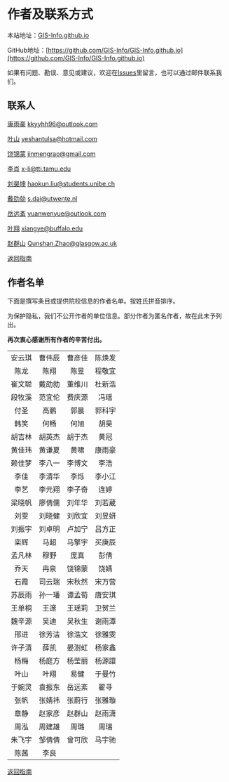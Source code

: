 # 作者及联系方式

本站地址：[GIS-Info.github.io](https://gis-info.github.io/)

GitHub地址：[https://github.com/GIS-Info/GIS-Info.github.io](https://github.com/GIS-Info/GIS-Info.github.io)

如果有问题、勘误、意见或建议，欢迎在[Issues](https://github.com/GIS-Info/GIS-Info.github.io/issues)里留言，也可以通过邮件联系我们。

## 联系人
[康雨豪](https://www.kkyyhh96.site)  [kkyyhh96@outlook.com](mailto:kkyyhh96@outlook.com)

[叶山](https://www.ye-shan.com/) [yeshantulsa@hotmail.com](mailto:yeshantulsa@hotmail.com)

[饶锦蒙](http://www.jinmengrao.com) [jinmengrao@gmail.com](mailto:jinmengrao@gmail.com)

[李肖](https://sites.google.com/tamu.edu/xiaoli/home) [x-li@tti.tamu.edu](mailto:x-li@tti.tamu.edu)

[刘昊坤](https://github.com/EugeneGIS)  [haokun.liu@students.unibe.ch](mailto:haokun.liu@students.unibe.ch)

[戴劭勍](http://gisersqdai.top/mycv/)  [s.dai@utwente.nl](mailto:s.dai@utwente.nl)

[岳远紊](https://github.com/ywyue) [yuanwenyue@outlook.com](mailto:yuanwenyue@outlook.com)

[叶翔](www.linkedin.com/in/spatialyexiang)  [xiangye@buffalo.edu](mailto:xiangye@buffalo.edu)

[赵群山](https://www.gla.ac.uk/schools/socialpolitical/staff/qunshanzhao/)  [Qunshan.Zhao@glasgow.ac.uk](mailto:Qunshan.Zhao@glasgow.ac.uk)

[返回指南](https://gis-info.github.io/)

## 作者名单

下面是撰写条目或提供院校信息的作者名单。按姓氏拼音排序。

为保护隐私，我们不公开作者的单位信息。部分作者为匿名作者，故在此未予列出。

**再次衷心感谢所有作者的辛苦付出。**

|||||
|:-----------:|:----------:|:------:|:------:|
安云琪|曹伟辰|曹彦佳|陈焕发
陈龙|陈翔|陈昱|程敬宜
崔文聪|戴劭勍|董维川|杜新浩
段牧溪|范宜伦|费庆源|冯瑶
付圣|高鹏|郭晨|郭科宇
韩笑|何畅|何旭|胡昊
胡吉林|胡英杰|胡于杰|黄冠
黄佳玮|黄谦夏|黄啸|康雨豪
赖佳梦|李八一|李博文|李浩
李佳|李清华|李烁|李小江
李艺|李元翔|李子奇|连婷|
梁晓帆|廖倩儒|刘年华|刘若葳|
刘雯|刘晓健|刘欣宜|刘昱妍|
刘振宇|刘卓明|卢加宁|吕方正|
栾辉|马超|马擎宇|买庚辰|
孟凡林|穆野|庞真|彭倩|
乔天|冉泉|饶锦蒙|饶婧|
石霞|司云瑞|宋秋然|宋万营|
苏辰雨|孙一璠|谭孟荀|唐安琪|
王单桐|王邃|王瑶莉|卫贺兰|
魏辛源|吴迪|吴秋生|谢雨潭|
邢进|徐芳洁|徐浩文|徐雅雯|
许子清|薛凯|晏澍虹|杨家鑫|
杨梅|杨庭方|杨莹丽|杨源譞|
叶山|叶翔|易健|于曼竹|
于婉灵|袁振东|岳远紊|翟寻|
张帆|张婧祎|张蔚行|张雅璇|
章静|赵家彦|赵群山|赵雨潇|
周泓|周建雄|周璐|周瑞|
朱飞宇|邹倩倩|曾可欣|马宇驰|
陈茜|李良|||


[返回指南](https://gis-info.github.io/)
